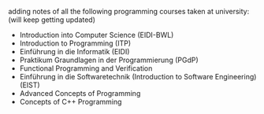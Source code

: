 adding notes of all the following programming courses taken at university: (will keep getting updated)
- Introduction into Computer Science (EIDI-BWL)
- Introduction to Programming (ITP)
- Einführung in die Informatik (EIDI)
- Praktikum Graundlagen in der Programmierung (PGdP)
- Functional Programming and Verification 
- Einführung in die Softwaretechnik (Introduction to Software Engineering) (EIST)
- Advanced Concepts of Programming
- Concepts of C++ Programming 

